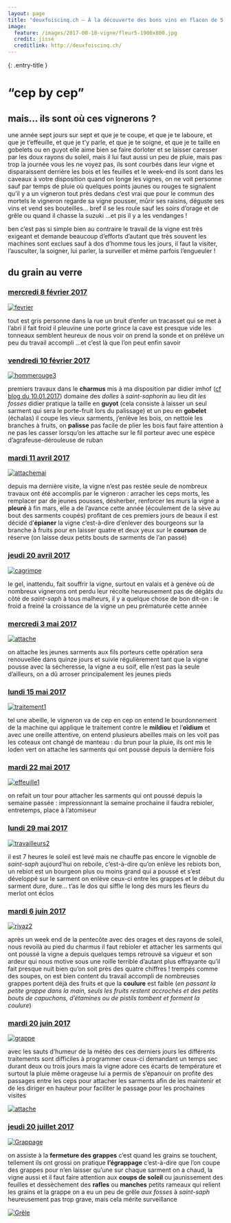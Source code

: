 ```yaml
---
layout: page
title: "deuxfoiscinq.ch — À la découverte des bons vins en flacon de 5 dl de la Suisse romande"
image:
  feature: /images/2017-00-10-vigne/fleur5-1900x800.jpg
  credit: jissé
  creditlink: http://deuxfoiscinq.ch/
---
```


{: .entry-title }
# “cep by cep”

## mais… ils sont où ces vignerons ?

une année sept jours sur sept
et que je te coupe, et que je te laboure, et que je t’effeuille, et que je t’y parle, et que je te soigne, et que je te taille en gobelets ou en guyot
elle aime bien se faire dorloter et se laisser caresser par les doux rayons du soleil, mais il lui faut aussi un peu de pluie, mais pas trop
la journée vous les ne voyez pas, ils sont courbés dans leur vigne et disparaissent derrière les bois et les feuilles
et le week-end ils sont dans les caveaux à votre disposition
quand on longe les vignes, on ne voit personne sauf par temps de pluie où quelques points jaunes ou rouges te signalent qu’il y a un vigneron tout près dedans
c’est vrai que pour le commun des mortels le vigneron regarde sa vigne pousser, mûrir ses raisins, déguste ses vins et vend ses bouteilles… bref il se les roule sauf les soirs d’orage et de grêle ou quand il chasse la suzuki
…et pis il y a les vendanges !

ben c’est pas si simple
bien au contraire le travail de la vigne est très exigeant et demande beaucoup d’efforts d’autant que très souvent les machines sont exclues sauf à dos d’homme
tous les jours, il faut la visiter, l’ausculter, la soigner, lui parler, la surveiller et même parfois l’engueuler !

## du grain au verre

### [mercredi 8 février 2017](#mercredi-8-février-2017)

[![fevrier][i1]][i1]

[i1]: ../images/cep-by-cep/2017-02-08.jpg

tout est gris
personne dans la rue
un bruit d’enfer un tracasset qui se met à l’abri
il fait froid il pleuvine
une porte grince la cave est presque vide
les tonneaux semblent heureux de nous voir
on prend la sonde et on prélève un peu du travail accompli
…et c’est là que l’on peut enfin savoir

### [vendredi 10 février 2017](#vendredi-10-février-2017)

[![hommerouge3][i2]][i2]

[i2]: ../images/cep-by-cep/2017-02-10.jpg

premiers travaux dans le **charmus** mis à ma disposition par didier imhof ([cf blog du 10.01.2017](../blog/rivaz-cave-des-dolles/)) domaine des *dolles* à *saint-saphorin* au lieu dit *les fosses*
didier pratique la taille en **guyot** (cela consiste à laisser un seul sarment qui sera le porte-fruit lors du palissage) et un peu en **gobelet** (échalas)
il coupe les vieux sarments, j’enlève les bois, on nettoie les branches à fruits, on **palisse** pas facile de plier les bois faut faire attention à ne pas les casser lorsqu’on les attache sur le fil porteur avec une espèce d’agrafeuse-dérouleuse de ruban

### [mardi 11 avril 2017](#mardi-11-avril-2017)

[![attachemai][i3]][i3]

[i3]: ../images/cep-by-cep/2017-04-11.jpg

depuis ma dernière visite, la vigne n’est pas restée seule de nombreux travaux ont été accomplis par le vigneron : arracher les ceps morts, les remplacer par de jeunes pousses, désherber, renforcer les murs
la vigne a **pleuré** à fin mars, elle a de l’avance cette année (écoulement de la sève au bout des sarments coupés)
profitant de ces premiers jours de beaux il est décidé d’**épianer** la vigne c’est-à-dire d’enlever des bourgeons sur la branche à fruits pour en laisser quatre et deux yeux sur le **courson** de réserve (on laisse deux petits bouts de sarments de l’an passé)

### [jeudi 20 avril 2017](#jeudi-20-avril-2017)

[![cagrimpe][i4]][i4]

[i4]: ../images/cep-by-cep/2017-04-20.jpg

le gel, inattendu, fait souffrir la vigne, surtout en valais et à genève où de nombreux vignerons ont perdu leur récolte
heureusement pas de dégâts du côté de *saint-saph*
à tous malheurs, il y a quelque chose de bon dit-on : le froid a freiné la croissance de la vigne un peu prématurée cette année

### [mercredi 3 mai 2017](#mercredi-3-mai-2017)

[![attache][i5]][i5]

[i5]: ../images/cep-by-cep/2017-05-03.jpg

on attache les jeunes sarments aux fils porteurs cette opération sera renouvellée dans quinze jours et suivie régulièrement tant que la vigne pousse
avec la sécheresse, la vigne a eu soif, elle n’est pas la seule d’ailleurs, on a dû arroser principalement les jeunes pieds

### [lundi 15 mai 2017](#lundi-15-mai-2017)

[![traitement1][i6]][i6]

[i6]: ../images/cep-by-cep/2017-05-15.jpg

tel une abeille, le vigneron va de cep en cep
on entend le bourdonnement de la machine qui applique le traitement contre le **mildiou** et l’**oïdium** et avec une oreille attentive, on entend plusieurs abeilles mais on les voit pas
les coteaux ont changé de manteau : du brun pour la pluie, ils ont mis le loden vert
on attache les sarments qui ont poussé depuis la dernière fois

### [mardi 22 mai 2017](#mardi-22-mai-2017)

[![effeuille1][i7]][i7]

[i7]: ../images/cep-by-cep/2017-05-22.jpg

on refait un tour pour attacher les sarments qui ont poussé depuis la semaine passée : impressionnant
la semaine prochaine il faudra rebioler, entretemps, place à l’atomiseur

### [lundi 29 mai 2017](#lundi-29-mai-2017)

[![travailleurs2][i8]][i8]

[i8]: ../images/cep-by-cep/2017-05-29.jpg

il est 7 heures le soleil est levé mais ne chauffe pas encore le vignoble de *saint-saph* aujourd’hui on reboile, c’est-à-dire qu’on enlève les rebiots
bon, un rebiot est un bourgeon plus ou moins grand qui a poussé et s’est développé sur le sarment on enlève ceux-ci entre les grappes et le début du sarment
dure, dure… t’as le dos qui siffle
le long des murs les fleurs du merlot ont éclos

### [mardi 6 juin 2017](#mardi-6-juin-2017)

[![rivaz2][i9]][i9]

[i9]: ../images/cep-by-cep/2017-06-06.jpg

après un week end de la pentecôte avec des orages et des rayons de soleil, nous revoilà au pied du charmus
il faut rebioler et attacher les sarments qui ont poussé
la vigne a depuis quelques temps retrouvé sa vigueur et son ardeur qui nous motive sous une roille terrible d’autant plus effrayante qu’il fait presque nuit bien qu’on soit près des quatre chiffres ! trempés comme des soupes, on est bien content du travail accompli de nombreuses grappes portent déjà des fruits et que la **coulure** est faible (*en passant la petite grappe dans la main, seuls les fruits restent accrochés et des petits bouts de capuchons, d’étamines ou de pistils tombent et forment la coulure*)


### [mardi 20 juin 2017](#mardi-20-juin-2017)

[![grappe][i10]][i10]

[i10]: ../images/cep-by-cep/2017-07-04-grappe-01.jpg

avec les sauts d’humeur de la météo des ces derniers jours les différents traitements sont difficiles à programmer ceux-ci demandant un temps sec durant deux ou trois jours
mais la vigne adore ces écarts de température et surtout la pluie même orageuse lui a permis de s’épanouir
on profite des passages entre les ceps pour attacher les sarments afin de les maintenir et de les diriger en hauteur pour faciliter le passage pour les prochaines visites

[![attache][i11]][i11]

[i11]: ../images/cep-by-cep/2017-07-04-attache.jpg


### [jeudi 20 juillet 2017](#jeudi-20-juillet-2017)

[![Grappage][i12]][i12]

[i12]: ../images/cep-by-cep/2017-07-12egrappage.jpg

on assiste à la **fermeture des grappes** c’est quand les grains se touchent, tellement ils ont grossi
on pratique **l’égrappage** c’est-à-dire que l’on coupe des grappes pour n’en laisser qu’une sur chaque sarment
on a chaud, la vigne aussi et il faut faire attention aux **coups de soleil** ou jaunissement des feuilles et dessèchement des **rafles** ou **manches** petits rameaux qui relient les grains et la grappe
on a eu un peu de grêle *aux fosses* à *saint-saph* heureusement pas trop grave, mais cela mérite surveillance

[![Grêle][i13]][i13]

[i13]: ../images/cep-by-cep/2017-07-12grele2.jpg

